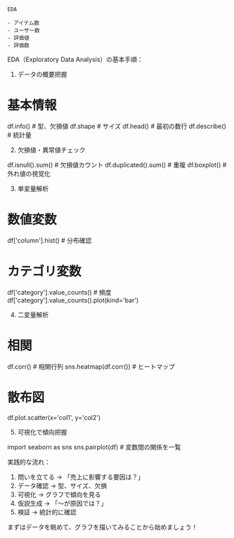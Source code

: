 `EDA`

```
- アイテム数
- ユーザー数
- 評価値
- 評価数
```


 EDA（Exploratory Data Analysis）の基本手順：

  1. データの概要把握

  # 基本情報
  df.info()           # 型、欠損値
  df.shape           # サイズ
  df.head()          # 最初の数行
  df.describe()      # 統計量

  2. 欠損値・異常値チェック

  df.isnull().sum()  # 欠損値カウント
  df.duplicated().sum()  # 重複
  df.boxplot()       # 外れ値の視覚化

  3. 単変量解析

  # 数値変数
  df['column'].hist()  # 分布確認

  # カテゴリ変数  
  df['category'].value_counts()  # 頻度
  df['category'].value_counts().plot(kind='bar')

  4. 二変量解析

  # 相関
  df.corr()  # 相関行列
  sns.heatmap(df.corr())  # ヒートマップ

  # 散布図
  df.plot.scatter(x='col1', y='col2')

   5. 可視化で傾向把握

  import seaborn as sns
  sns.pairplot(df)  # 変数間の関係を一覧

  実践的な流れ：
  1. 問いを立てる → 「売上に影響する要因は？」
  2. データ確認 → 型、サイズ、欠損
  3. 可視化 → グラフで傾向を見る
  4. 仮説生成 → 「〜が原因では？」
  5. 検証 → 統計的に確認

  まずはデータを眺めて、グラフを描いてみることから始めましょう！
  